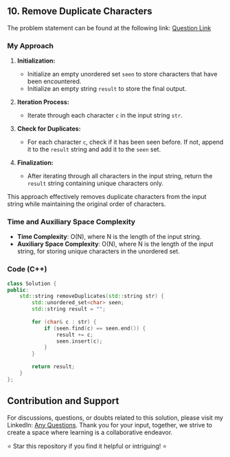 ## 10. Remove Duplicate Characters

The problem statement can be found at the following link: [Question Link](https://www.geeksforgeeks.org/problems/remove-all-duplicates-from-a-given-string4321/1)

### My Approach

1. **Initialization:**
   - Initialize an empty unordered set `seen` to store characters that have been encountered.
   - Initialize an empty string `result` to store the final output.

2. **Iteration Process:**
   - Iterate through each character `c` in the input string `str`.

3. **Check for Duplicates:**
   - For each character `c`, check if it has been seen before. If not, append it to the `result` string and add it to the `seen` set.

4. **Finalization:**
   - After iterating through all characters in the input string, return the `result` string containing unique characters only.

This approach effectively removes duplicate characters from the input string while maintaining the original order of characters.

### Time and Auxiliary Space Complexity

- **Time Complexity**: O(N), where N is the length of the input string.
- **Auxiliary Space Complexity**: O(N), where N is the length of the input string, for storing unique characters in the unordered set.

### Code (C++)
```cpp
class Solution {
public:
    std::string removeDuplicates(std::string str) {
        std::unordered_set<char> seen;
        std::string result = "";
        
        for (char& c : str) {
            if (seen.find(c) == seen.end()) {
                result += c;
                seen.insert(c);
            }
        }
        
        return result;
    }
};

```

## Contribution and Support

For discussions, questions, or doubts related to this solution, please visit my LinkedIn: [Any Questions](https://www.linkedin.com/in/het-patel-8b110525a/).
Thank you for your input, together, we strive to create a space where learning is a collaborative endeavor.

⭐ Star this repository if you find it helpful or intriguing! ⭐
